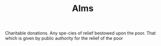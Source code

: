 ---
title: Alms
permalink: "/definitions/alms.html"
body: Charitable donations. Any spe-cies of relief bestowed upon the poor. That which
  is given by public authority for the relief of the poor
published_at: '2018-07-07'
layout: post
---